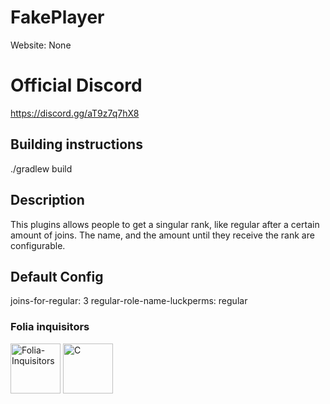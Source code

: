 # FakePlayer
Website: None

# Official Discord 

https://discord.gg/aT9z7q7hX8

## Building instructions

./gradlew build

## Description

This plugins allows people to get a singular rank, like regular after a certain amount of joins. The name, and the amount until they receive the rank are configurable.
 
## Default Config

joins-for-regular: 3
regular-role-name-luckperms: regular

### Folia inquisitors

[<img src="https://github.com/Folia-Inquisitors.png" width=80 alt="Folia-Inquisitors">](https://github.com/orgs/Folia-Inquisitors/repositories)
[<img src="https://github.com/leon0017.png" width=80 alt="C">](https://github.com/leon0017)

